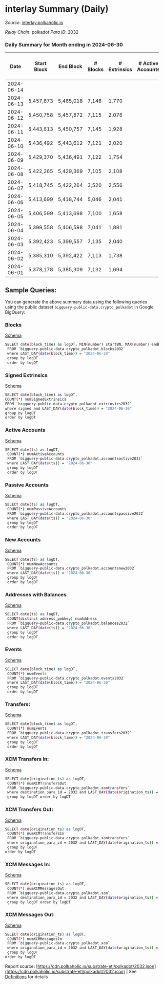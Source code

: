 # interlay Summary (Daily)

_Source_: [interlay.polkaholic.io](https://interlay.polkaholic.io)

*Relay Chain*: polkadot
*Para ID*: 2032



### Daily Summary for Month ending in 2024-06-30


| Date    | Start Block | End Block | # Blocks | # Extrinsics | # Active Accounts | # Passive Accounts | # New Accounts | # Addresses | # Events  | # Transfers ($USD) | # XCM Transfers In ($USD) | # XCM Transfers Out ($USD) | # XCM In | # XCM Out | Issues |
|---------|-------------|-----------|----------|--------------|-------------------|--------------------|----------------|-------------|-----------|--------------------|---------------------------|----------------------------|----------|-----------|--------|
| 2024-06-14 |  |  |  |  |  |  |  |  |  |   |   |   |  |  |  |
| 2024-06-13 | 5,457,873 | 5,465,018 | 7,146 | 1,770 |  |  |  | 17,870 | 67,947 | 7,615 ($150,136.27) |   |   |  |  |  |
| 2024-06-12 | 5,450,758 | 5,457,872 | 7,115 | 2,076 |  |  |  | 17,869 | 69,563 | 7,668 ($345,247.78) |   |   |  |  |  |
| 2024-06-11 | 5,443,613 | 5,450,757 | 7,145 | 1,928 |  |  |  | 17,862 | 69,133 | 7,684 ($170,356.72) |   |   |  |  |  |
| 2024-06-10 | 5,436,492 | 5,443,612 | 7,121 | 2,020 |  |  |  | 17,857 | 70,769 | 7,985 ($1,302,691.90) |   |   |  |  |  |
| 2024-06-09 | 5,429,370 | 5,436,491 | 7,122 | 1,754 |  |  |  | 17,849 | 67,359 | 7,567 ($42,791.27) |   |   |  |  |  |
| 2024-06-08 | 5,422,265 | 5,429,369 | 7,105 | 2,108 |  |  |  | 17,841 | 69,643 | 7,681 ($219,893.11) |   |   |  |  |  |
| 2024-06-07 | 5,418,745 | 5,422,264 | 3,520 | 2,556 |  |  |  | 17,836 | 45,556 | 4,216 ($228,718.19) |   |   |  |  |  |
| 2024-06-06 | 5,413,699 | 5,418,744 | 5,046 | 2,041 |  |  |  | 17,827 | 54,153 | 5,710 ($184,606.31) |   |   |  |  |  |
| 2024-06-05 | 5,406,599 | 5,413,698 | 7,100 | 1,658 |  |  |  | 17,819 | 68,614 | 7,972 ($259,945.52) |   |   |  |  |  |
| 2024-06-04 | 5,399,558 | 5,406,598 | 7,041 | 1,881 |  |  |  | 17,812 | 69,182 | 7,900 ($261,873.18) |   |   |  |  |  |
| 2024-06-03 | 5,392,423 | 5,399,557 | 7,135 | 2,040 |  |  |  | 17,810 | 70,572 | 7,976 ($85,681.29) |   |   |  |  |  |
| 2024-06-02 | 5,385,310 | 5,392,422 | 7,113 | 1,738 |  |  |  | 17,803 | 68,669 | 7,842 ($145,051.36) |   |   |  |  |  |
| 2024-06-01 | 5,378,178 | 5,385,309 | 7,132 | 1,694 |  |  |  | 589 | 67,328 | 7,663 ($30,003.82) |   |   |  |  |  |

## Sample Queries:
You can generate the above summary data using the following queries using the public dataset `bigquery-public-data.crypto_polkadot` in Google BigQuery:


### Blocks 

[Schema](https://github.com/colorfulnotion/substrate-etl/blob/main/schema/blocks.json)

```bash
SELECT date(block_time) as logDT, MIN(number) startBN, MAX(number) endBN, COUNT(*) numBlocks 
 FROM `bigquery-public-data.crypto_polkadot.blocks2032`  
 where LAST_DAY(date(block_time)) = "2024-06-30" 
 group by logDT 
 order by logDT
```

### Signed Extrinsics 

[Schema](https://github.com/colorfulnotion/substrate-etl/blob/main/schema/extrinsics.json)

```bash
SELECT date(block_time) as logDT, 
COUNT(*) numSignedExtrinsics 
FROM `bigquery-public-data.crypto_polkadot.extrinsics2032`  
where signed and LAST_DAY(date(block_time)) = "2024-06-30" 
group by logDT 
order by logDT
```

### Active Accounts 

[Schema](https://github.com/colorfulnotion/substrate-etl/blob/main/schema/accountsactive.json)

```bash
SELECT date(ts) as logDT, 
 COUNT(*) numActiveAccounts 
 FROM `bigquery-public-data.crypto_polkadot.accountsactive2032` 
 where LAST_DAY(date(ts)) = "2024-06-30" 
 group by logDT 
 order by logDT
```

### Passive Accounts 

[Schema](https://github.com/colorfulnotion/substrate-etl/blob/main/schema/accountspassive.json)

```bash
SELECT date(ts) as logDT, 
 COUNT(*) numPassiveAccounts 
 FROM `bigquery-public-data.crypto_polkadot.accountspassive2032` 
 where LAST_DAY(date(ts)) = "2024-06-30" 
 group by logDT 
 order by logDT
```

### New Accounts 

[Schema](https://github.com/colorfulnotion/substrate-etl/blob/main/schema/accountsnew.json)

```bash
SELECT date(ts) as logDT, 
 COUNT(*) numNewAccounts 
 FROM `bigquery-public-data.crypto_polkadot.accountsnew2032` 
 where LAST_DAY(date(ts)) = "2024-06-30" 
 group by logDT
 order by logDT
```

### Addresses with Balances 

[Schema](https://github.com/colorfulnotion/substrate-etl/blob/main/schema/balances.json)

```bash
SELECT date(ts) as logDT,
 COUNT(distinct address_pubkey) numAddress 
 FROM `bigquery-public-data.crypto_polkadot.balances2032` 
 where LAST_DAY(date(ts)) = "2024-06-30" 
 group by logDT 
 order by logDT
```

### Events 

[Schema](https://github.com/colorfulnotion/substrate-etl/blob/main/schema/events.json)

```bash
SELECT date(block_time) as logDT, 
 COUNT(*) numEvents 
 FROM `bigquery-public-data.crypto_polkadot.events2032` 
 where LAST_DAY(date(block_time)) = "2024-06-30" 
 group by logDT 
 order by logDT
```

### Transfers:

[Schema](https://github.com/colorfulnotion/substrate-etl/blob/main/schema/transfers.json)

```bash
SELECT date(block_time) as logDT, 
 COUNT(*) numEvents 
 FROM `bigquery-public-data.crypto_polkadot.transfers2032` 
 where LAST_DAY(date(block_time)) = "2024-06-30" 
 group by logDT 
 order by logDT
```

### XCM Transfers In: 

[Schema](https://github.com/colorfulnotion/substrate-etl/blob/main/schema/xcmtransfers.json)

```bash
SELECT date(origination_ts) as logDT, 
 COUNT(*) numXCMTransfersOut 
 FROM `bigquery-public-data.crypto_polkadot.xcmtransfers` 
 where destination_para_id = 2032 and LAST_DAY(date(origination_ts)) = "2024-06-30" 
 group by logDT order by logDT
```

### XCM Transfers Out: 

[Schema](https://github.com/colorfulnotion/substrate-etl/blob/main/schema/xcmtransfers.json)

```bash
SELECT date(origination_ts) as logDT, 
 COUNT(*) numXCMTransfersIn 
 FROM `bigquery-public-data.crypto_polkadot.xcmtransfers` 
 where origination_para_id = 2032 and LAST_DAY(date(origination_ts)) = "2024-06-30" 
 group by logDT 
order by logDT
```

### XCM Messages In: 

[Schema](https://github.com/colorfulnotion/substrate-etl/blob/main/schema/xcm.json)

```bash
SELECT date(origination_ts) as logDT, 
 COUNT(*) numXCMMessagesOut 
 FROM `bigquery-public-data.crypto_polkadot.xcm` 
 where destination_para_id = 2032 and LAST_DAY(date(origination_ts)) = "2024-06-30" 
 group by logDT order by logDT
```

### XCM Messages Out: 

[Schema](https://github.com/colorfulnotion/substrate-etl/blob/main/schema/xcm.json)

```bash
SELECT date(origination_ts) as logDT, 
 COUNT(*) numXCMMessagesIn 
 FROM `bigquery-public-data.crypto_polkadot.xcm` 
 where origination_para_id = 2032 and LAST_DAY(date(origination_ts)) = "2024-06-30" 
 group by logDT 
order by logDT
```


Report source: [https://cdn.polkaholic.io/substrate-etl/polkadot/2032.json](https://cdn.polkaholic.io/substrate-etl/polkadot/2032.json) | See [Definitions](/DEFINITIONS.md) for details

